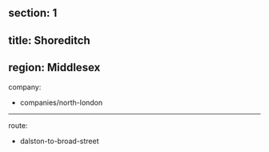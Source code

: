 section: 1
----
title: Shoreditch
----
region: Middlesex
----
company:
- companies/north-london
----
route:
- dalston-to-broad-street
